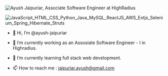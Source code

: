 ![Ayush Jaipuriar, Associate Software Engineer at HighRadius](https://pimp-my-readme.webapp.io/pimp-my-readme/wavy-banner?subtitle=Associate%20Software%20Engineer%20at%20HighRadius&title=Ayush%20Jaipuriar)

![JavaScript_HTML_CSS_Python_Java_MySQL_ReactJS_AWS_Extjs_Selenium_Spring_Hibernate_Struts](https://pimp-my-readme.webapp.io/pimp-my-readme/technology?technology=JavaScript_HTML_CSS_Python_Java_MySQL_ReactJS_AWS_Extjs_Selenium_Spring_Hibernate_Struts)

- 👋 Hi, I’m @ayush-jaipuriar
- 👀 I’m currently working as an Assosiate Software Engineer - I in Highradius.
- 🌱 I’m currently learning full stack web development.

- 📫 How to reach me : jaipuriar.ayush@gmail.com

<!---
ayush-jaipuriar/ayush-jaipuriar is a ✨ special ✨ repository because its `README.md` (this file) appears on your GitHub profile.
You can click the Preview link to take a look at your changes.
--->
